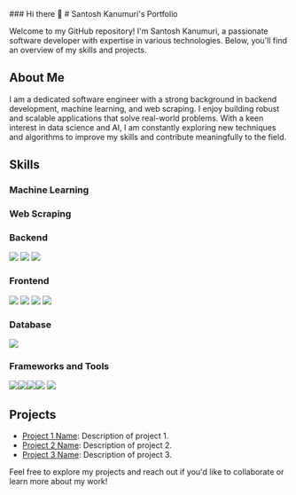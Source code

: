 </style>
### Hi there 👋
# Santosh Kanumuri's Portfolio

Welcome to my GitHub repository! I'm Santosh Kanumuri, a passionate software developer with expertise in various technologies. Below, you'll find an overview of my skills and projects.

## About Me
I am a dedicated software engineer with a strong background in backend development, machine learning, and web scraping. I enjoy building robust and scalable applications that solve real-world problems. With a keen interest in data science and AI, I am constantly exploring new techniques and algorithms to improve my skills and contribute meaningfully to the field.

## Skills

### Machine Learning

### Web Scraping

### Backend
<img src="https://img.icons8.com/color/48/000000/java-coffee-cup-logo.png"/> <img src="https://img.icons8.com/color/48/000000/python.png"/> <img src="https://img.icons8.com/color/48/000000/nodejs.png"/> 

### Frontend
<img src="https://img.icons8.com/color/48/000000/html-5.png"/> <img src="https://img.icons8.com/color/48/000000/css3.png"/> <img src="https://img.icons8.com/color/48/000000/javascript.png"/> <img src="https://img.icons8.com/color/48/000000/react-native.png"/> 

### Database
<img src="https://img.icons8.com/color/48/000000/mysql.png"/> 

### Frameworks and Tools
<img src="https://img.icons8.com/color/48/000000/django.png"/><img src="https://img.icons8.com/ios-filled/50/000000/selenium-test-automation.png"/><img src="https://img.icons8.com/color/48/000000/git.png"/><img src="https://img.icons8.com/ios-filled/50/000000/api.png"/> <img src="https://img.icons8.com/color/48/000000/linux.png"/> 

## Projects
- [Project 1 Name](link-to-project1): Description of project 1.
- [Project 2 Name](link-to-project2): Description of project 2.
- [Project 3 Name](link-to-project3): Description of project 3.

Feel free to explore my projects and reach out if you'd like to collaborate or learn more about my work!
